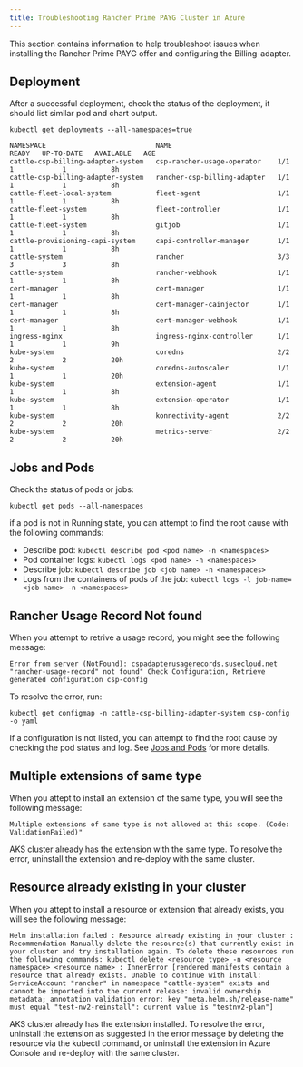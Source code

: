 ```yaml
---
title: Troubleshooting Rancher Prime PAYG Cluster in Azure
---
```


This section contains information to help troubleshoot issues when installing the Rancher Prime PAYG offer and configuring the Billing-adapter.

## Deployment

After a successful deployment, check the status of the deployment, it should list similar pod and chart output.

```shell
kubectl get deployments --all-namespaces=true
```

```shell
NAMESPACE                           NAME                          READY   UP-TO-DATE   AVAILABLE   AGE
cattle-csp-billing-adapter-system   csp-rancher-usage-operator    1/1     1            1           8h
cattle-csp-billing-adapter-system   rancher-csp-billing-adapter   1/1     1            1           8h
cattle-fleet-local-system           fleet-agent                   1/1     1            1           8h
cattle-fleet-system                 fleet-controller              1/1     1            1           8h
cattle-fleet-system                 gitjob                        1/1     1            1           8h
cattle-provisioning-capi-system     capi-controller-manager       1/1     1            1           8h
cattle-system                       rancher                       3/3     3            3           8h
cattle-system                       rancher-webhook               1/1     1            1           8h
cert-manager                        cert-manager                  1/1     1            1           8h
cert-manager                        cert-manager-cainjector       1/1     1            1           8h
cert-manager                        cert-manager-webhook          1/1     1            1           8h
ingress-nginx                       ingress-nginx-controller      1/1     1            1           9h
kube-system                         coredns                       2/2     2            2           20h
kube-system                         coredns-autoscaler            1/1     1            1           20h
kube-system                         extension-agent               1/1     1            1           8h
kube-system                         extension-operator            1/1     1            1           8h
kube-system                         konnectivity-agent            2/2     2            2           20h
kube-system                         metrics-server                2/2     2            2           20h
```

## Jobs and Pods

Check the status of pods or jobs:

```shell
kubectl get pods --all-namespaces
```

if a pod is not in Running state, you can attempt to find the root cause with the following commands:

- Describe pod: `kubectl describe pod <pod name> -n <namespaces>`
- Pod container logs: `kubectl logs <pod name> -n <namespaces>`
- Describe job: `kubectl describe job <job name> -n <namespaces>`
- Logs from the containers of pods of the job: `kubectl logs -l job-name=<job name> -n <namespaces>`

## Rancher Usage Record Not found

When you attempt to retrive a usage record, you might see the following message:

```shell
Error from server (NotFound): cspadapterusagerecords.susecloud.net "rancher-usage-record" not found" Check Configuration, Retrieve generated configuration csp-config
```

To resolve the error, run:

```shell
kubectl get configmap -n cattle-csp-billing-adapter-system csp-config -o yaml
```

If a configuration is not listed, you can attempt to find the root cause by checking the pod status and log. See [Jobs and Pods](#jobs-and-pods) for more details.

## Multiple extensions of same type

When you attept to install an extension of the same type, you will see the following message:

```shell
Multiple extensions of same type is not allowed at this scope. (Code: ValidationFailed)"
```

AKS cluster already has the extension with the same type. To resolve the error, uninstall the extension and re-deploy with the same cluster.

## Resource already existing in your cluster

When you attept to install a resource or extension that already exists, you will see the following message:

```shell
Helm installation failed : Resource already existing in your cluster : Recommendation Manually delete the resource(s) that currently exist in your cluster and try installation again. To delete these resources run the following commands: kubectl delete <resource type> -n <resource namespace> <resource name> : InnerError [rendered manifests contain a resource that already exists. Unable to continue with install: ServiceAccount "rancher" in namespace "cattle-system" exists and cannot be imported into the current release: invalid ownership metadata; annotation validation error: key "meta.helm.sh/release-name" must equal "test-nv2-reinstall": current value is "testnv2-plan"]
```

AKS cluster already has the extension installed. To resolve the error, uninstall the extension as suggested in the error message by deleting the resource via the kubectl command, or uninstall the extension in Azure Console and re-deploy with the same cluster.
